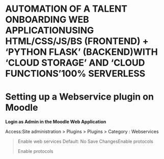 # AUTOMATION OF A TALENT ONBOARDING WEB APPLICATIONUSING HTML/CSS/JS/BS (FRONTEND) + ‘PYTHON FLASK’ (BACKEND)WITH ‘CLOUD STORAGE’ AND ‘CLOUD FUNCTIONS’100% SERVERLESS

# Setting up a Webservice plugin on Moodle

**Login as Admin in the Moodle Web Application**

Access:Site administration > Plugins > Plugins > Category : Webservices
> Enable web services
> Default: No
> Save ChangesEnable protocols
> 
> Enable protocols
> 
